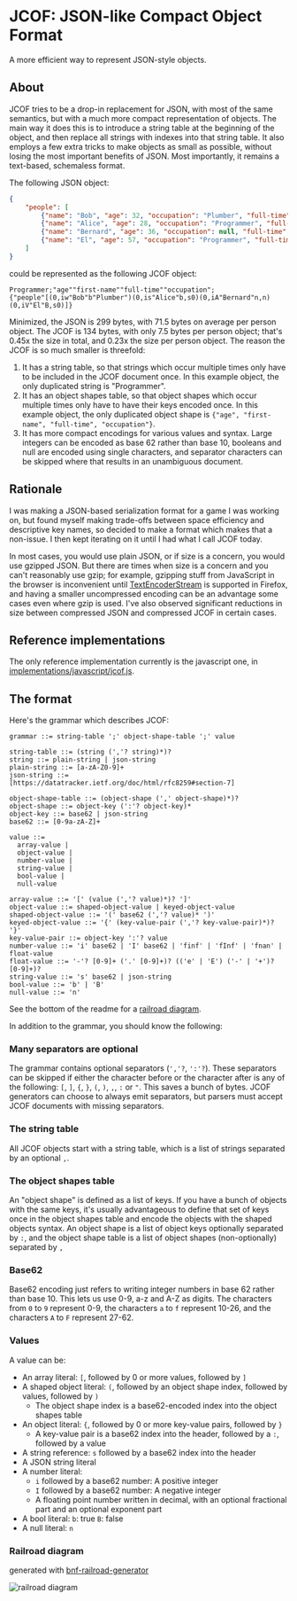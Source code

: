# JCOF: JSON-like Compact Object Format

A more efficient way to represent JSON-style objects.

## About

JCOF tries to be a drop-in replacement for JSON, with most of the same semantics, but with a much
more compact representation of objects. The main way it does this is to introduce a string table
at the beginning of the object, and then replace all strings with indexes into that string table.
It also employs a few extra tricks to make objects as small as possible, without losing the most
important benefits of JSON. Most importantly, it remains a text-based, schemaless format.

The following JSON object:

```json
{
	"people": [
		{"name": "Bob", "age": 32, "occupation": "Plumber", "full-time": true},
		{"name": "Alice", "age": 28, "occupation": "Programmer", "full-time": true},
		{"name": "Bernard", "age": 36, "occupation": null, "full-time": null},
		{"name": "El", "age": 57, "occupation": "Programmer", "full-time": false}
	]
}
```

could be represented as the following JCOF object:

```
Programmer;"age""first-name""full-time""occupation";
{"people"[(0,iw"Bob"b"Plumber")(0,is"Alice"b,s0)(0,iA"Bernard"n,n)(0,iV"El"B,s0)]}
```

Minimized, the JSON is 299 bytes, with 71.5 bytes on average per person object.
The JCOF is 134 bytes, with only 7.5 bytes per person object; that's 0.45x the size in total,
and 0.23x the size per person object.
The reason the JCOF is so much smaller is threefold:

1. It has a string table, so that strings which occur multiple times only have to be
   included in the JCOF document once. In this example object, the only duplicated string
   is "Programmer".
2. It has an object shapes table, so that object shapes which occur multiple times only have to
   have their keys encoded once. In this example object, the only duplicated object shape
   is `{"age", "first-name", "full-time", "occupation"}`.
3. It has more compact encodings for various values and syntax.
   Large integers can be encoded as base 62 rather than base 10,
   booleans and null are encoded using single characters,
   and separator characters can be skipped where that results in an unambiguous document.

## Rationale

I was making a JSON-based serialization format for a game I was working on, but found myself
making trade-offs between space efficiency and descriptive key names, so decided to make
a format which makes that a non-issue. I then kept iterating on it until I had
what I call JCOF today.

In most cases, you would use plain JSON, or if size is a concern, you would use gzipped JSON.
But there are times when size is a concern and you can't reasonably use gzip; for example,
gzipping stuff from JavaScript in the browser is inconvenient until
[TextEncoderStream](https://developer.mozilla.org/en-US/docs/Web/API/TextEncoderStream)
is supported in Firefox, and having a smaller uncompressed encoding can be an advantage
some cases even where gzip is used.
I've also observed significant reductions in size between compressed JSON and compressed JCOF
in certain cases.

## Reference implementations

The only reference implementation currently is the javascript one, in
[implementations/javascript/jcof.js](implementations/javascript/jcof.js).

## The format

Here's the grammar which describes JCOF:

```ebnf
grammar ::= string-table ';' object-shape-table ';' value

string-table ::= (string (','? string)*)?
string ::= plain-string | json-string
plain-string ::= [a-zA-Z0-9]+
json-string ::= [https://datatracker.ietf.org/doc/html/rfc8259#section-7]

object-shape-table ::= (object-shape (',' object-shape)*)?
object-shape ::= object-key (':'? object-key)*
object-key ::= base62 | json-string
base62 ::= [0-9a-zA-Z]+

value ::=
  array-value |
  object-value |
  number-value |
  string-value |
  bool-value |
  null-value

array-value ::= '[' (value (','? value)*)? ']'
object-value ::= shaped-object-value | keyed-object-value
shaped-object-value ::= '(' base62 (','? value)* ')'
keyed-object-value ::= '{' (key-value-pair (','? key-value-pair)*)? '}'
key-value-pair ::= object-key ':'? value
number-value ::= 'i' base62 | 'I' base62 | 'finf' | 'fInf' | 'fnan' | float-value
float-value ::= '-'? [0-9]+ ('.' [0-9]+)? (('e' | 'E') ('-' | '+')? [0-9]+)?
string-value ::= 's' base62 | json-string
bool-value ::= 'b' | 'B'
null-value ::= 'n'
```

See the bottom of the readme for a [railroad diagram](#railroad-diagram).

In addition to the grammar, you should know the following:

### Many separators are optional

The grammar contains optional separators (`','?`, `':'?`). These separators can be skipped
if either the character before or the character after is any of the following:
`[`, `]`, `{`, `}`, `(`, `)`, `,`, `:` or `"`. This saves a bunch of bytes.
JCOF generators can choose to always emit separators, but parsers must accept
JCOF documents with missing separators.

### The string table

All JCOF objects start with a string table, which is a list of strings separated by
an optional `,`.

### The object shapes table

An "object shape" is defined as a list of keys. If you have a bunch of objects with
the same keys, it's usually advantageous to define that set of keys once in the
object shapes table and encode the objects with the shaped objects syntax.
An object shape is a list of object keys optionally separated by `:`,
and the object shape table is a list of object shapes (non-optionally) separated by `,`

### Base62

Base62 encoding just refers to writing integer numbers in base 62 rather than base 10.
This lets us use 0-9, a-z and A-Z as digits. The characters from `0` to `9` represent
0-9, the characters `a` to `f` represent 10-26, and the characters `A` to `F` represent
27-62.

### Values

A value can be:

* An array literal: `[`, followed by 0 or more values, followed by `]`
* A shaped object literal: `(`, followed by an object shape index, followed by values, followed by `)`
	* The object shape index is a base62-encoded index into the object shapes table
* An object literal: `{`, followed by 0 or more key-value pairs, followed by `}`
	* A key-value pair is a base62 index into the header, followed by a `:`, followed by a value
* A string reference: `s` followed by a base62 index into the header
* A JSON string literal
* A number literal:
	* `i` followed by a base62 number: A positive integer
	* `I` followed by a base62 number: A negative integer
	* A floating point number written in decimal, with an optional fractional part and
	  an optional exponent part
* A bool literal:
	`b`: true
	`B`: false
* A null literal: `n`

### Railroad diagram

generated with
[bnf-railroad-generator](https://github.com/mortie/bnf-railroad-generator)

![railroad diagram](railroad-diagram.png)
